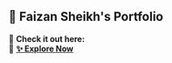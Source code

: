 ## 🚀 Faizan Sheikh's Portfolio  
🎯 **Check it out here:**  
🔗 **[✨ Explore Now](https://portfolio-rose-nine-94.vercel.app/)**
